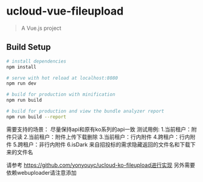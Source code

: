 # ucloud-vue-fileupload

> A Vue.js project

## Build Setup

``` bash
# install dependencies
npm install

# serve with hot reload at localhost:8080
npm run dev

# build for production with minification
npm run build

# build for production and view the bundle analyzer report
npm run build --report
```
需要支持的场景：
尽量保持api和原有ko系列的api一致
测试用例:
1.当前租户：附件只读
2.当前租户：附件上传下载删除
3.当前租户：行内附件
4.跨租户：行内附件
5.跨租户：非行内附件
6.isDark 来自招投标的需求隐藏返回的文件名和下载下来的文件名

请参考 https://github.com/yonyouyc/ucloud-ko-fileupload进行实现
另外需要依赖webuploader请注意添加
